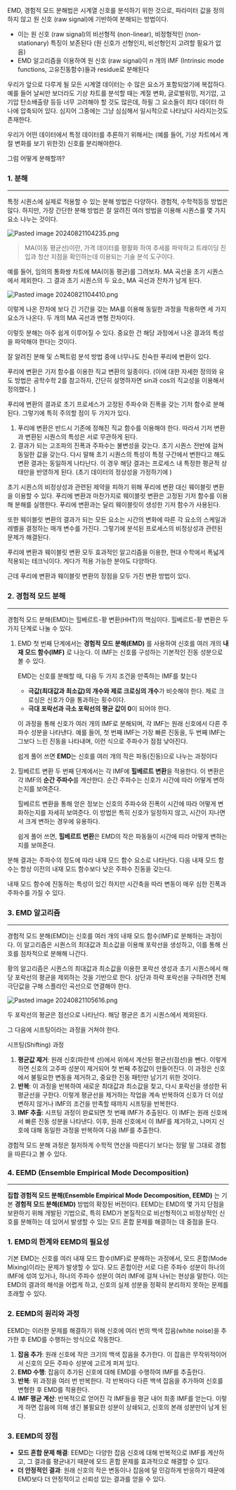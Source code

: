 EMD, 경험적 모드 분해법은 시계열 신호를 분석하기 위한 것으로, 파라미터 값을 정의하지 않고 원 신호 (raw signal)에 기반하여 분해되는 방법이다.

- 이는 원 신호 (raw signal)의 비선형적 (non-linear), 비정형적인 (non-stationary) 특징이 보존된다 (원 신호가 선형인지, 비선형인지 고려할 필요가 없음)
- EMD 알고리즘을 이용하여 원 신호 (raw signal)이 *n* 개의 IMF (Intrinsic mode functions, 고유진동함수)들과 residue로 분해된다

우리가 앞으로 다루게 될 모든 시계열 데이터는 수 많은 요소가 포함되었기에 복잡하다. 예를 들어 날씨만 보더라도 기상 차트를 분석할 때는 계절 변화, 글로벌워밍, 저기압, 고기압 탄소배출량 등등 너무 고려해야 할 것도 많은데, 하필 그 요소들이 죄다 데이터 하나에 압축되어 있다. 심지어 그중에는 그냥 심심해서 일시적으로 나타났다 사라지는것도 존재한다.

우리가 어떤 데이터에서 특정 데이터를 추론하기 위해서는 (예를 들어, 기상 차트에서 계절 변화를 보기 위한것) 신호를 분리해야한다.

그럼 어떻게 분해할까?

### 1. 분해

---

특정 시퀀스에 실제로 적용할 수 있는 분해 방법은 다양하다. 경험적, 수학적등등 방법은 많다. 하지만, 가장 간단한 분해 방법은 잘 알려진 여러 방법을 이용해 시퀀스를 몇 가지 요소 나누는 것이다.

![Pasted image 20240821104235.png](Pasted_image_20240821104235.png)

> MA(이동 평균선)이란, 가격 데이터를 평활화 하여 추세를 파악하고 트레이딩 진입과 청산 지점을 확인하는데 이용되는 기술 분석 도구이다.
> 

예를 들어, 임의의 통화쌍 차트에 MA(이동 평균)를 그려보자. MA 곡선을 초기 시퀀스에서 제외한다. 그 결과 초기 시퀀스의 두 요소, MA 곡선과 잔차가 남게 된다.

![Pasted image 20240821104410.png](Pasted_image_20240821104410.png)

이렇게 나온 잔차에 보다 긴 기간을 갖는 MA를 이용해 동일한 과정을 적용하면 세 가지 요소가 나온다. 두 개의 MA 곡선과 변형 잔차이다.

이렇듯 분해는 아주 쉽게 이루어질 수 있다. 중요한 건 해당 과정에서 나온 결과의 특성을 파악해야 한다는 것이다.

잘 알려진 분해 및 스펙트럼 분석 방법 중에 너무나도 친숙한 푸리에 변환이 있다.

푸리에 변환은 기저 함수를 이용한 직교 변환의 일종이다. (이에 대한 자세한 정의와 유도 방법은 공학수학 2를 참고하자, 간단히 설명하자면 sin과 cos의 직교성을 이용해서 정의했다. )

푸리에 변환의 결과로 초기 프로세스가 고정된 주파수와 진폭을 갖는 기저 함수로 분해된다. 그렇기에 특히 주의할 점이 두 가지가 있다.

1. 푸리에 변환은 반드시 기존에 정해진 직교 함수를 이용해야 한다. 따라서 기저 변환과 변환된 시퀀스의 특성은 서로 무관하게 된다.
2. 결과가 되는 고조파의 진폭과 주파수는 불변성을 갖는다. 초기 시퀀스 전반에 걸쳐 동일한 값을 갖는다. 다시 말해 초기 시퀀스의 특성이 특정 구간에서 변한다고 해도 변환 결과는 동일하게 나타난다. 이 경우 해당 결과는 프로세스 내 특정한 평균적 상태만을 반영하게 된다. (초기 데이터의 정상성을 가정하기에 )

초기 시퀀스의 비정상성과 관련된 제약을 피하기 위해 푸리에 변환 대신 웨이블릿 변환을 이용할 수 있다. 푸리에 변환과 마찬가지로 웨이블릿 변환은 고정된 기저 함수를 이용해 분해를 실행한다. 푸리에 변환과는 달리 웨이블릿이 생성한 기저 함수가 사용된다.

또한 웨이블릿 변환의 결과가 되는 모든 요소는 시간의 변화에 따른 각 요소의 스케일과 레벨을 결정하는 매개 변수를 가진다. 그렇기에 분석된 프로세스의 비정상성과 관련된 문제가 해결된다.

푸리에 변환과 웨이블릿 변환 모두 효과적인 알고리즘을 이용한, 현대 수학에서 폭넓게 적용되는 테크닉이다. 게다가 적용 가능한 분야도 다양하다.

근데 푸리에 변환과 웨이블릿 변환의 장점을 모두 가진 변환 방법이 있다.

### 2. 경험적 모드 분해

---

경험적 모드 분해(EMD)는 힐베르트-황 변환(HHT)의 핵심이다. 힐베르트-황 변환은 두 가지 단계로 나눌 수 있다.

1. EMD
	첫 번째 단계에서는 **경험적 모드 분해(EMD)** 를 사용하여 신호를 여러 개의 **내재 모드 함수(IMF)** 로 나눈다. 이 IMF는 신호를 구성하는 기본적인 진동 성분으로 볼 수 있다.
    
    EMD는 신호를 분해할 때, 다음 두 가지 조건을 만족하는 IMF를 찾는다
    
    - **극값(최대값과 최소값)의 개수와 제로 크로싱의 개수**가 비슷해야 한다. 제로 크로싱은 신호가 0을 통과하는 횟수이다.
    - **극대 포락선과 극소 포락선의 평균 값이 0**이 되어야 한다.
    
    이 과정을 통해 신호가 여러 개의 IMF로 분해되며, 각 IMF는 원래 신호에서 다른 주파수 성분을 나타낸다. 예를 들어, 첫 번째 IMF는 가장 빠른 진동을, 두 번째 IMF는 그보다 느린 진동을 나타내며, 이런 식으로 주파수가 점점 낮아진다.
    
    쉽게 풀어 쓰면 **EMD**는 신호를 여러 개의 작은 파동(진동)으로 나누는 과정이다
    
2. 힐베르트 변환
	두 번째 단계에서는 각 IMF에 **힐베르트 변환**을 적용한다. 이 변환은 각 IMF의 **순간 주파수**를 계산한다. 순간 주파수는 신호가 시간에 따라 어떻게 변하는지를 보여준다.
    
    힐베르트 변환을 통해 얻은 정보는 신호의 주파수와 진폭이 시간에 따라 어떻게 변화하는지를 자세히 보여준다. 이 방법은 특히 신호가 일정하지 않고, 시간이 지나면서 크게 변하는 경우에 유용하다.
    
    쉽게 풀어 쓰면, **힐베르트 변환**은 EMD의 작은 파동들이 시간에 따라 어떻게 변하는지를 보여준다.
    

분해 결과는 주파수의 정도에 따라 내재 모드 함수 요소로 나타난다. 다음 내재 모드 함수는 항상 이전의 내재 모드 함수보다 낮은 주파수 진동을 갖는다.

내재 모드 함수에 진동하는 특성이 있긴 하지만 시간축을 따라 변동이 매우 심한 진폭과 주파수를 가질 수 있다.

### 3. EMD 알고리즘

---

경험적 모드 분해(EMD)는 신호를 여러 개의 내재 모드 함수(IMF)로 분해하는 과정이다. 이 알고리즘은 시퀀스의 최대값과 최소값을 이용해 포락선을 생성하고, 이를 통해 신호를 점차적으로 분해해 나간다.

황의 알고리즘은 시퀀스의 최대값과 최소값을 이용한 포락선 생성과 초기 시퀀스에서 해당 포락선의 평균을 제외하는 것을 기반으로 한다. 상단과 하락 포락선을 구하려면 전체 극단값을 구해 스플라인 곡선으로 연결해야 한다.

![Pasted image 20240821105616.png](Pasted_image_20240821105616.png)

두 포락선의 평균은 점선으로 나타난다. 해당 평균은 초기 시퀀스에서 제외된다.

그 다음에 시프팅이라는 과정을 거쳐야 한다.

시프팅(Shifting) 과정

1. **평균값 제거**: 원래 신호(파란색 선)에서 위에서 계산된 평균선(점선)을 뺀다. 이렇게 하면 신호의 고주파 성분이 제거되어 첫 번째 추정값이 만들어진다. 이 과정은 신호에서 불필요한 변동을 제거하고, 중요한 진동 패턴만 남기기 위한 것이다.
2. **반복**: 이 과정을 반복하여 새로운 최대값과 최소값을 찾고, 다시 포락선을 생성한 뒤 평균선을 구한다. 이렇게 평균선을 제거하는 작업을 계속 반복하여 신호가 더 이상 변하지 않거나 IMF의 조건을 만족할 때까지 시프팅을 반복한다.
3. **IMF 추출**: 시프팅 과정이 완료되면 첫 번째 IMF가 추출된다. 이 IMF는 원래 신호에서 빠른 진동 성분을 나타낸다. 이후, 원래 신호에서 이 IMF를 제거하고, 나머지 신호에 대해 동일한 과정을 반복하여 다음 IMF를 추출한다.

경험적 모드 분해 과정은 철저하게 수학적 연산을 따른다기 보다는 정말 말 그대로 경험을 따른다고 볼 수 있다.

### 4. EEMD (Ensemble Empirical Mode Decomposition)

---

**집합 경험적 모드 분해(Ensemble Empirical Mode Decomposition, EEMD)** 는 기본 **경험적 모드 분해(EMD)** 방법의 확장된 버전이다. EEMD는 EMD의 몇 가지 단점을 보완하기 위해 개발된 기법으로, 특히 EMD가 본질적으로 비선형적이고 비정상적인 신호를 분해하는 데 있어서 발생할 수 있는 모드 혼합 문제를 해결하는 데 중점을 둔다.

### 1. EMD의 한계와 EEMD의 필요성

기본 EMD는 신호를 여러 내재 모드 함수(IMF)로 분해하는 과정에서, 모드 혼합(Mode Mixing)이라는 문제가 발생할 수 있다. 모드 혼합이란 서로 다른 주파수 성분이 하나의 IMF에 섞여 있거나, 하나의 주파수 성분이 여러 IMF에 걸쳐 나뉘는 현상을 말한다. 이는 EMD의 결과의 해석을 어렵게 하고, 신호의 실제 성분을 정확히 분리하지 못하는 문제를 초래할 수 있다.

### 2. EEMD의 원리와 과정

EEMD는 이러한 문제를 해결하기 위해 신호에 여러 번의 백색 잡음(white noise)을 추가한 후 EMD를 수행하는 방식으로 작동한다.

1. **잡음 추가**: 원래 신호에 작은 크기의 백색 잡음을 추가한다. 이 잡음은 무작위적이어서 신호의 모든 주파수 성분에 고르게 퍼져 있다.
2. **EMD 수행**: 잡음이 추가된 신호에 대해 EMD를 수행하여 IMF를 추출한다.
3. **반복**: 위 과정을 여러 번 반복한다. 각 반복마다 다른 백색 잡음을 추가하여 신호를 변형한 후 EMD를 적용한다.
4. **IMF 평균 계산**: 반복적으로 얻어진 각 IMF들을 평균 내어 최종 IMF를 얻는다. 이렇게 하면 잡음에 의해 생긴 불필요한 성분이 상쇄되고, 신호의 본래 성분만이 남게 된다.

### 3. EEMD의 장점

- **모드 혼합 문제 해결**: EEMD는 다양한 잡음 신호에 대해 반복적으로 IMF를 계산하고, 그 결과를 평균내기 때문에 모드 혼합 문제를 효과적으로 해결할 수 있다.
- **더 안정적인 결과**: 원래 신호의 작은 변동이나 잡음에 덜 민감하게 반응하기 때문에 EMD보다 더 안정적이고 신뢰성 있는 결과를 얻을 수 있다.
